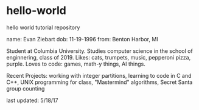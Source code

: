 # hello-world
hello world tutorial repository

name: Evan Ziebart
dob: 11-19-1996
from: Benton Harbor, MI

Student at Columbia University. Studies computer science in the school of 
enginnering, class of 2019. Likes: cats, trumpets, music, pepperoni pizza, purple. 
Loves to code: games, math-y things, AI things. 

Recent Projects: working with integer partitions, learning to code in C and C++, 
UNIX programming for class, "Mastermind" algorithms, Secret Santa group counting

last updated: 5/18/17
